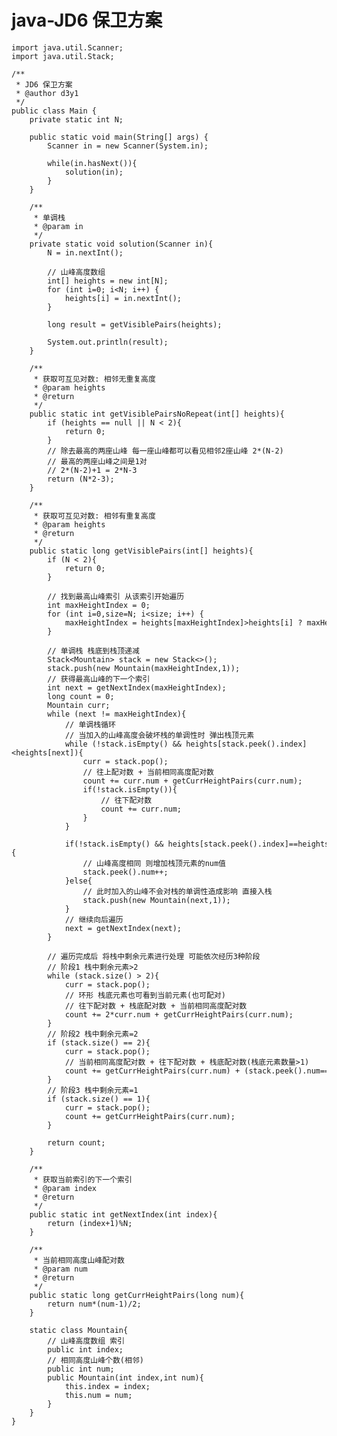 # java-JD6 保卫方案


    import java.util.Scanner;
    import java.util.Stack;
    
    /**
     * JD6 保卫方案
     * @author d3y1
     */
    public class Main {
        private static int N;
    
        public static void main(String[] args) {
            Scanner in = new Scanner(System.in);
    
            while(in.hasNext()){
                solution(in);
            }
        }
    
        /**
         * 单调栈
         * @param in
         */
        private static void solution(Scanner in){
            N = in.nextInt();
    
            // 山峰高度数组
            int[] heights = new int[N];
            for (int i=0; i<N; i++) {
                heights[i] = in.nextInt();
            }
    
            long result = getVisiblePairs(heights);
    
            System.out.println(result);
        }
    
        /**
         * 获取可互见对数: 相邻无重复高度
         * @param heights
         * @return
         */
        public static int getVisiblePairsNoRepeat(int[] heights){
            if (heights == null || N < 2){
                return 0;
            }
            // 除去最高的两座山峰 每一座山峰都可以看见相邻2座山峰 2*(N-2)
            // 最高的两座山峰之间是1对
            // 2*(N-2)+1 = 2*N-3
            return (N*2-3);
        }
    
        /**
         * 获取可互见对数: 相邻有重复高度
         * @param heights
         * @return
         */
        public static long getVisiblePairs(int[] heights){
            if (N < 2){
                return 0;
            }
            
            // 找到最高山峰索引 从该索引开始遍历
            int maxHeightIndex = 0;
            for (int i=0,size=N; i<size; i++) {
                maxHeightIndex = heights[maxHeightIndex]>heights[i] ? maxHeightIndex:i;
            }
            
            // 单调栈 栈底到栈顶递减
            Stack<Mountain> stack = new Stack<>();
            stack.push(new Mountain(maxHeightIndex,1));
            // 获得最高山峰的下一个索引
            int next = getNextIndex(maxHeightIndex);
            long count = 0;
            Mountain curr;
            while (next != maxHeightIndex){
                // 单调栈循环
                // 当加入的山峰高度会破坏栈的单调性时 弹出栈顶元素
                while (!stack.isEmpty() && heights[stack.peek().index]<heights[next]){
                    curr = stack.pop();
                    // 往上配对数 + 当前相同高度配对数
                    count += curr.num + getCurrHeightPairs(curr.num);
                    if(!stack.isEmpty()){
                        // 往下配对数
                        count += curr.num;
                    }
                }
    
                if(!stack.isEmpty() && heights[stack.peek().index]==heights[next]){
                    // 山峰高度相同 则增加栈顶元素的num值
                    stack.peek().num++;
                }else{
                    // 此时加入的山峰不会对栈的单调性造成影响 直接入栈
                    stack.push(new Mountain(next,1));
                }
                // 继续向后遍历
                next = getNextIndex(next);
            }
    
            // 遍历完成后 将栈中剩余元素进行处理 可能依次经历3种阶段
            // 阶段1 栈中剩余元素>2
            while (stack.size() > 2){
                curr = stack.pop();
                // 环形 栈底元素也可看到当前元素(也可配对)
                // 往下配对数 + 栈底配对数 + 当前相同高度配对数
                count += 2*curr.num + getCurrHeightPairs(curr.num);
            }
            // 阶段2 栈中剩余元素=2
            if (stack.size() == 2){
                curr = stack.pop();
                // 当前相同高度配对数 + 往下配对数 + 栈底配对数(栈底元素数量>1)
                count += getCurrHeightPairs(curr.num) + (stack.peek().num==1 ? curr.num : 2*curr.num);
            }
            // 阶段3 栈中剩余元素=1
            if (stack.size() == 1){
                curr = stack.pop();
                count += getCurrHeightPairs(curr.num);
            }
    
            return count;
        }
    
        /**
         * 获取当前索引的下一个索引
         * @param index
         * @return
         */
        public static int getNextIndex(int index){
            return (index+1)%N;
        }
    
        /**
         * 当前相同高度山峰配对数
         * @param num
         * @return
         */
        public static long getCurrHeightPairs(long num){
            return num*(num-1)/2;
        }
    
        static class Mountain{
            // 山峰高度数组 索引
            public int index;
            // 相同高度山峰个数(相邻)
            public int num;
            public Mountain(int index,int num){
                this.index = index;
                this.num = num;
            }
        }
    }

  

